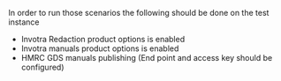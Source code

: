 In order to run those scenarios the following should be done on the test instance

- Invotra Redaction product options is enabled
- Invotra manuals product options is enabled
- HMRC GDS manuals publishing (End point and access key should be configured)